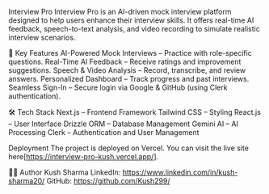 Interview Pro
Interview Pro is an AI-driven mock interview platform designed to help users enhance their interview skills. It offers real-time AI feedback, speech-to-text analysis, and video recording to simulate realistic interview scenarios.

🚀 Key Features
AI-Powered Mock Interviews – Practice with role-specific questions.
Real-Time AI Feedback – Receive ratings and improvement suggestions.
Speech & Video Analysis – Record, transcribe, and review answers.
Personalized Dashboard – Track progress and past interviews.
Seamless Sign-In – Secure login via Google & GitHub (using Clerk authentication).

🛠️ Tech Stack
Next.js – Frontend Framework
Tailwind CSS – Styling
React.js – User Interface
Drizzle ORM – Database Management
Gemini AI – AI Processing
Clerk – Authentication and User Management

Deployment
The project is deployed on Vercel. You can visit the live site here[https://interview-pro-kush.vercel.app/].

👨‍💻 Author
Kush Sharma
LinkedIn: https://www.linkedin.com/in/kush-sharma20/
GitHub: https://github.com/Kush299/